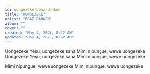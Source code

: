 ```yaml
---
id: uongezeke-boaz-danken
title: "UONGEZEKE"
artist: "BOAZ DANKEN"
album: ""
cover: ""
created: "May 4, 2025, 8:22 AM"
updated: "May 4, 2025, 8:22 AM"
---
```


Uongezeke Yesu, uongezeke sana
Mimi nipungue, wewe uongezeke
Uongezeke Yesu, uongezeke sana
Mimi nipungue, wewe uongezeke

Mimi nipungue, wewe uongezeke
Mimi nipungue, wewe uongezeke